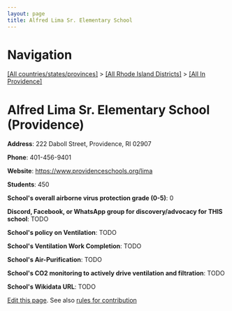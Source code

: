 ```yaml
---
layout: page
title: Alfred Lima Sr. Elementary School
---
```

# Navigation

[[All countries/states/provinces]](../../..) > [[All Rhode Island Districts]](../..) > [[All In Providence]](..)

# Alfred Lima Sr. Elementary School (Providence)

**Address**: 222 Daboll Street, Providence, RI 02907

**Phone**: 401-456-9401

**Website**: <https://www.providenceschools.org/lima>

**Students**: 450

**School's overall airborne virus protection grade (0-5)**: 0

**Discord, Facebook, or WhatsApp group for discovery/advocacy for THIS school**: TODO

**School's policy on Ventilation**: TODO

**School's Ventilation Work Completion**: TODO

**School's Air-Purification**: TODO

**School's CO2 monitoring to actively drive ventilation and filtration**: TODO

**School's Wikidata URL**: TODO


[Edit this page](https://github.com/ventilate-schools/RI/edit/main/./Providence/Alfred_Lima_Sr._Elementary_School.md). See also [rules for contribution](../../../contribution-rules/)